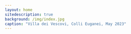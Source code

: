 ```yaml
---
layout: home
sitedescription: true
background: /img/index.jpg
caption: "Villa dei Vescovi, Colli Euganei, May 2023"
---
```

